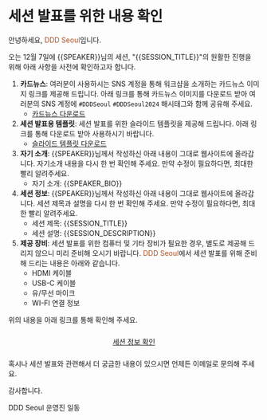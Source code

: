 # 세션 발표를 위한 내용 확인

안녕하세요, <span style="color:#AC4E21">DDD Seoul</span>입니다.

오는 12월 7일에 {{SPEAKER}}님의 세션, "{{SESSION_TITLE}}"의 원활한 진행을 위해 아래 사항을 사전에 확인하고자 합니다.

1. **카드뉴스**: 여러분이 사용하시는 SNS 계정을 통해 워크샵을 소개하는 카드뉴스 이미지 링크를 제공해 드립니다. 아래 링크를 통해 카드뉴스 이미지를 다운로드 받아 여러분의 SNS 계정에 `#DDDSeoul` `#DDDSeoul2024` 해시태그와 함께 공유해 주세요.
    - [카드뉴스 다운로드]({{CARD_NEWS_URL}})
1. **세션 발표용 템플릿**: 세션 발표를 위한 슬라이드 템플릿을 제공해 드립니다. 아래 링크를 통해 다운로드 받아 사용하시기 바랍니다.
    - [슬라이드 템플릿 다운로드]({{SLIDE_TEMPLATE_URL}})
1. **자기 소개**: {{SPEAKER}}님께서 작성하신 아래 내용이 그대로 웹사이트에 올라갑니다. 자기소개 내용을 다시 한 번 확인해 주세요. 만약 수정이 필요하다면, 최대한 빨리 알려주세요.
   - 자기 소개: {{SPEAKER_BIO}}
1. **세션 정보**: {{SPEAKER}}님께서 작성하신 아래 내용이 그대로 웹사이트에 올라갑니다. 세션 제목과 설명을 다시 한 번 확인해 주세요. 만약 수정이 필요하다면, 최대한 빨리 알려주세요.
   - 세션 제목: {{SESSION_TITLE}}
   - 세션 설명: {{SESSION_DESCRIPTION}}
1. **제공 장비**: 세션 발표를 위한 컴퓨터 및 기타 장비가 필요한 경우, 별도로 제공해 드리지 않으니 미리 준비해 오시기 바랍니다. <span style="color:#AC4E21">DDD Seoul</span>에서 세션 발표를 위해 준비해 드리는 내용은 아래와 같습니다.
   - HDMI 케이블
   - USB-C 케이블
   - 유/무선 마이크
   - WI-FI 연결 정보

위의 내용을 아래 링크를 통해 확인해 주세요.

<div style="text-align: center; padding: 10px 0px;">
    <a class="btn btn-link" href="{{SESSION_SURVEY_URL}}" title="Session survey link" target="_blank">세션 정보 확인</a>
</div>

혹시나 세션 발표와 관련해서 더 궁금한 내용이 있으시면 언제든 이메일로 문의해 주세요.

감사합니다.

DDD Seoul 운영진 일동
